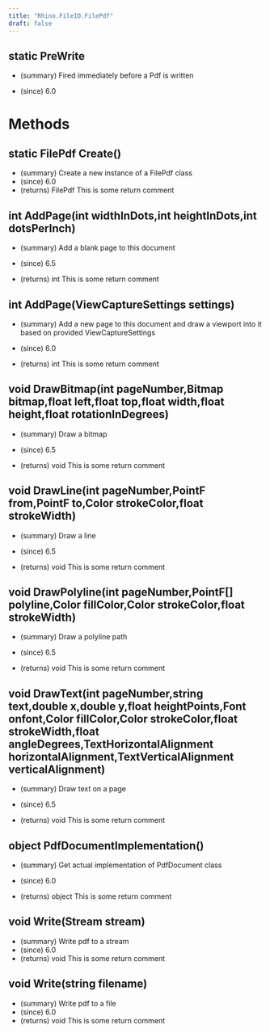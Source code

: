 ```yaml
---
title: "Rhino.FileIO.FilePdf"
draft: false
---
```


## static PreWrite
- (summary) 
     Fired immediately before a Pdf is written
     
- (since) 6.0
# Methods
## static FilePdf Create()
- (summary)  Create a new instance of a FilePdf class
- (since) 6.0
- (returns) FilePdf This is some return comment
## int AddPage(int widthInDots,int heightInDots,int dotsPerInch)
- (summary) 
     Add a blank page to this document
     
- (since) 6.5
- (returns) int This is some return comment
## int AddPage(ViewCaptureSettings settings)
- (summary) 
     Add a new page to this document and draw a viewport into it based on
     provided ViewCaptureSettings
     
- (since) 6.0
- (returns) int This is some return comment
## void DrawBitmap(int pageNumber,Bitmap bitmap,float left,float top,float width,float height,float rotationInDegrees)
- (summary) 
     Draw a bitmap
     
- (since) 6.5
- (returns) void This is some return comment
## void DrawLine(int pageNumber,PointF from,PointF to,Color strokeColor,float strokeWidth)
- (summary) 
     Draw a line
     
- (since) 6.5
- (returns) void This is some return comment
## void DrawPolyline(int pageNumber,PointF[] polyline,Color fillColor,Color strokeColor,float strokeWidth)
- (summary) 
     Draw a polyline path
     
- (since) 6.5
- (returns) void This is some return comment
## void DrawText(int pageNumber,string text,double x,double y,float heightPoints,Font onfont,Color fillColor,Color strokeColor,float strokeWidth,float angleDegrees,TextHorizontalAlignment horizontalAlignment,TextVerticalAlignment verticalAlignment)
- (summary) 
     Draw text on a page
     
- (since) 6.5
- (returns) void This is some return comment
## object PdfDocumentImplementation()
- (summary) 
     Get actual implementation of PdfDocument class
     
- (since) 6.0
- (returns) object This is some return comment
## void Write(Stream stream)
- (summary)  Write pdf to a stream 
- (since) 6.0
- (returns) void This is some return comment
## void Write(string filename)
- (summary)  Write pdf to a file 
- (since) 6.0
- (returns) void This is some return comment
